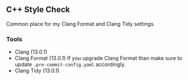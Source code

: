 ## C++ Style Check

Common place for my Clang Format and Clang Tidy settings.

### Tools
- Clang (13.0.1)
- Clang Format (13.0.1)
  If you upgrade Clang Format than make sure to update `.pre-commit-config.yaml` accordingly.
- Clang Tidy (13.0.1)

